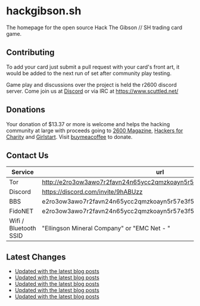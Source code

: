 # hackgibson.sh
The homepage for the open source Hack The Gibson // SH trading card game.


## Contributing

To add your card just submit a pull request with your card's front art, it would be added to the next run of set after community play testing.

Game play and discussions over the project is held the r2600 discord server. Come join us at [Discord](https://discord.com/invite/9hABUzz) or via IRC at https://www.scuttled.net/


## Donations

Your donation of $13.37 or more is welcome and helps the hacking community at large with proceeds going to [2600 Magazine](https://2600.com/), [Hackers for Charity](https://hackersforcharity.org) and [Girlstart](https://girlstart.org).  Visit [buymeacoffee](https://www.buymeacoffee.com/hackgibson.sh) to donate.


## Contact Us

Service | url
-|-
Tor | http://e2ro3ow3awo7r2favn24n65ycc2qmzkoayn5r57e3f56nvjwdcgg32ad.onion
Discord | https://discord.com/invite/9hABUzz
BBS | e2ro3ow3awo7r2favn24n65ycc2qmzkoayn5r57e3f56nvjwdcgg32ad.onion:23
FidoNET | e2ro3ow3awo7r2favn24n65ycc2qmzkoayn5r57e3f56nvjwdcgg32ad.onion:24554
Wifi / Bluetooth SSID | "Ellingson Mineral Company" or "EMC Net - <fidonet address>"

## Latest Changes
<!-- BLOG-POST-LIST:START -->
- [Updated with the latest blog posts](https://github.com/DFW2600/hackgibson.sh/commit/845342d3720c1c48709184c656d5d9a21d108360)
- [Updated with the latest blog posts](https://github.com/DFW2600/hackgibson.sh/commit/fa7765f6edefaa2c4a954bd8dcbad719b118058a)
- [Updated with the latest blog posts](https://github.com/DFW2600/hackgibson.sh/commit/cc9aad3cd3a4a21cab7c968c9130c4f01ce5f796)
- [Updated with the latest blog posts](https://github.com/DFW2600/hackgibson.sh/commit/6a282f850ecd0991eef0e5de7131a65008cf0bb5)
- [Updated with the latest blog posts](https://github.com/DFW2600/hackgibson.sh/commit/39da0399cd369cf528b1913a460f5c56f4ffffef)
<!-- BLOG-POST-LIST:END -->
